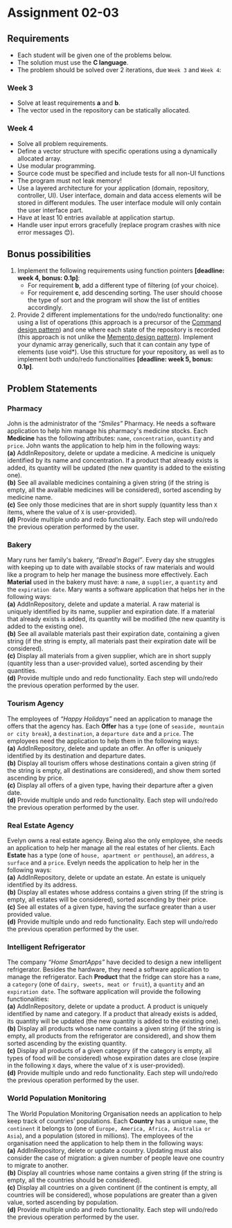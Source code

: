 # Assignment 02-03

## Requirements
- Each student will be given one of the problems below.
- The solution must use the **C language**.
- The problem should be solved over 2 iterations, due `Week 3` and `Week 4`:

### Week 3
- Solve at least requirements **a** and **b**.
- The vector used in the repository can be statically allocated.

### Week 4
- Solve all problem requirements.
- Define a vector structure with specific operations using a dynamically allocated array.
- Use modular programming.
- Source code must be specified and include tests for all non-UI functions
- The program must not leak memory!
- Use a layered architecture for your application (domain, repository, controller, UI). User interface, domain and data access elements will be stored in different modules. The user interface module will only contain the user interface part.
- Have at least 10 entries available at application startup.
- Handle user input errors gracefully (replace program crashes with nice error messages :blush:).

## Bonus possibilities
1. Implement the following requirements using function pointers **[deadline: week 4, bonus: 0.1p]**:
    - For requirement **b**, add a different type of filtering (of your choice).
    - For requirement **c**, add descending sorting. The user should choose the type of sort and the program will show the list of entities accordingly.
2. Provide 2 different implementations for the undo/redo functionality: one using a list of operations (this approach is a precursor of the [Command design pattern](https://en.wikipedia.org/wiki/Command_pattern)) and one where each state of the repository is recorded (this approach is not unlike the [Memento design pattern](https://en.wikipedia.org/wiki/Memento_pattern)). Implement your dynamic array generically, such that it can contain any type of elements (use void*). Use this structure for your repository, as well as to implement both undo/redo functionalities **[deadline: week 5, bonus: 0.1p]**.

## Problem Statements

### Pharmacy
John is the administrator of the *“Smiles”* Pharmacy. He needs a software application to help him manage his pharmacy's medicine stocks. Each **Medicine** has the following attributes: `name`, `concentration`, `quantity` and `price`. John wants the application to help him in the following ways:\
**(a)** AddInRepository, delete or update a medicine. A medicine is uniquely identified by its name and concentration. If a product that already exists is added, its quantity will be updated (the new quantity is added to the existing one).\
**(b)** See all available medicines containing a given string (if the string is empty, all the available medicines will be considered), sorted ascending by medicine name.\
**(c)** See only those medicines that are in short supply (quantity less than `X` items, where the value of `X` is user-provided).\
**(d)** Provide multiple undo and redo functionality. Each step will undo/redo the previous operation performed by the user.

### Bakery
Mary runs her family's bakery, *“Bread'n Bagel”*. Every day she struggles with keeping up to date with available stocks of raw materials and would like a program to help her manage the business more effectively. Each **Material** used in the bakery must have: a `name`, a `supplier`, a `quantity` and the `expiration date`. Mary wants a software application that helps her in the following ways:\
**(a)** AddInRepository, delete and update a material. A raw material is uniquely identified by its name, supplier and expiration date. If a material that already exists is added, its quantity will be modified (the new quantity is added to the existing one).\
**(b)** See all available materials past their expiration date, containing a given string (if the string is empty, all materials past their expiration date will be considered).\
**(c)** Display all materials from a given supplier, which are in short supply (quantity less than a user-provided value), sorted ascending by their quantities.\
**(d)** Provide multiple undo and redo functionality. Each step will undo/redo the previous operation performed by the user.

### Tourism Agency
The employees of *“Happy Holidays”* need an application to manage the offers that the agency has. Each **Offer** has a `type` (one of `seaside, mountain or city break`), a `destination`, a `departure date` and a `price`. The employees need the application to help them in the following ways:\
**(a)** AddInRepository, delete and update an offer. An offer is uniquely identified by its destination and departure dates.\
**(b)** Display all tourism offers whose destinations contain a given string (if the string is empty, all destinations are considered), and show them sorted ascending by price.\
**(c)** Display all offers of a given type, having their departure after a given date.\
**(d)** Provide multiple undo and redo functionality. Each step will undo/redo the previous operation performed by the user.

### Real Estate Agency
Evelyn owns a real estate agency. Being also the only employee, she needs an application to help her manage all the real estates of her clients. Each **Estate** has a type (one of `house, apartment or penthouse`), an `address`, a `surface` and a `price`. Evelyn needs the application to help her in the following ways:\
**(a)** AddInRepository, delete or update an estate. An estate is uniquely identified by its address.\
**(b)** Display all estates whose address contains a given string (if the string is empty, all estates will be considered), sorted ascending by their price.\
**(c)** See all estates of a given type, having the surface greater than a user provided value.\
**(d)** Provide multiple undo and redo functionality. Each step will undo/redo the previous operation performed by the user.

### Intelligent Refrigerator
The company *“Home SmartApps”* have decided to design a new intelligent refrigerator. Besides the hardware, they need a software application to manage the refrigerator. Each **Product** that the fridge can store has a `name`, a `category` (one of `dairy, sweets, meat or fruit`), a `quantity` and an `expiration date`. The software application will provide the following functionalities:\
**(a)** AddInRepository, delete or update a product. A product is uniquely identified by name and category. If a product that already exists is added, its quantity will be updated (the new quantity is added to the existing one).\
**(b)** Display all products whose name contains a given string (if the string is empty, all products from the refrigerator are considered), and show them sorted ascending by the existing quantity.\
**(c)** Display all products of a given category (if the category is empty, all types of food will be considered) whose expiration dates are close (expire in the following `X` days, where the value of `X` is user-provided).\
**(d)** Provide multiple undo and redo functionality. Each step will undo/redo the previous operation performed by the user.

### World Population Monitoring
The World Population Monitoring Organisation needs an application to help keep track of countries’ populations. Each **Country** has a unique `name`, the `continent` it belongs to (one of `Europe, America, Africa, Australia or Asia`), and a population (stored in millions).  The employees of the organisation need the application to help them in the following ways:\
**(a)** AddInRepository, delete or update a country. Updating must also consider the case of migration: a given number of people leave one country to migrate to another.\
**(b)** Display all countries whose name contains a given string (if the string is empty, all the countries should be considered).\
**(c)** Display all countries on a given continent (if the continent is empty, all countries will be considered), whose populations are greater than a given value, sorted ascending by population.\
**(d)** Provide multiple undo and redo functionality. Each step will undo/redo the previous operation performed by the user.
